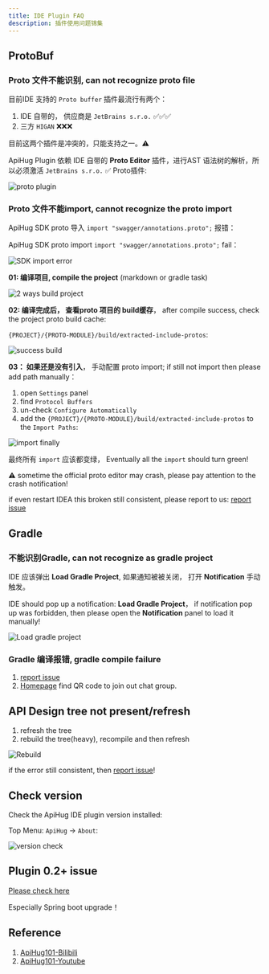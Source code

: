 ```yaml
---
title: IDE Plugin FAQ
description: 插件使用问题锦集
---
```


## ProtoBuf

### Proto 文件不能识别, can not recognize proto file

目前IDE 支持的 `Proto buffer` 插件最流行有两个：

1. IDE 自带的， 供应商是 `JetBrains s.r.o.` ✅✅✅
2. 三方 `HIGAN` ❌❌❌

目前这两个插件是冲突的，只能支持之一。⚠️

ApiHug Plugin 依赖 IDE 自带的 **Proto Editor** 插件，进行AST 语法树的解析，所以必须激活  `JetBrains s.r.o.` ✅ Proto插件:

![proto plugin](../public/image/FAQ/protobuf_plugin.png)

### Proto 文件不能import, cannot recognize the proto import

ApiHug SDK proto 导入 `import "swagger/annotations.proto";` 报错：

ApiHug SDK proto import `import "swagger/annotations.proto";` fail：

![SDK import error](../public/image/FAQ/import_error.png)

**01: 编译项目, compile the project** (markdown or gradle task)

![2 ways build project](../public/image/FAQ/2ways_build.png)

**02: 编译完成后， 查看proto 项目的 build缓存**， after compile success, check the project proto build cache:

`{PROJECT}/{PROTO-MODULE}/build/extracted-include-protos`:

![success build](../public/image/FAQ/2ways_build_success.png)

**03： 如果还是没有引入**， 手动配置 proto import; if still not import then please add path manually：

1. open `Settings` panel
2. find  `Protocol Buffers`
3. un-check `Configure Automatically`
4. add the `{PROJECT}/{PROTO-MODULE}/build/extracted-include-protos` to the `Import Paths`:

![import finally](../public/image/FAQ/2ways_finally.png)

最终所有 `import` 应该都变绿，  Eventually all the `import` should turn green!

⚠️ sometime the official proto editor may crash, please pay attention to the crash notification!

if even restart IDEA this broken still consistent, please report to us: [report issue](https://github.com/apihug/apihug-ide-plugin/issues/new/choose)

## Gradle

### 不能识别Gradle, can not recognize as gradle project

IDE 应该弹出 **Load Gradle Project**, 如果通知被被关闭， 打开 **Notification** 手动触发。

IDE should pop up a notification: **Load Gradle Project**， if notification pop up was forbidden, then please open the **Notification** panel to load it manually!

![Load gradle project](../public/image/FAQ/gradle_loader.png)

### Gradle 编译报错, gradle compile failure

1. [report issue](https://github.com/apihug/apihug-ide-plugin/issues/new/choose)
2. [Homepage](https://github.com/apihug/apihug.com) find QR code to join out chat group.

## API Design tree not present/refresh

1. refresh the tree
2. rebuild the tree(heavy), recompile and then refresh

![Rebuild](../public/image/FAQ/api-tree-rebuild.png)

if the error still consistent, then  [report issue](https://github.com/apihug/apihug-ide-plugin/issues/new/choose)!

## Check version

Check the ApiHug IDE plugin version installed:

Top Menu: `ApiHug` -> `About`:

![version check](../public/image/FAQ/version_checker.png)

## Plugin 0.2+ issue

[Please check here](../versions/001-milestone.md)

Especially Spring boot upgrade！

## Reference

1. [ApiHug101-Bilibili](https://space.bilibili.com/666522636)
2. [ApiHug101-Youtube](https://youtube.com/@ApiHug?si=C1yw0poHA01zbmyj)